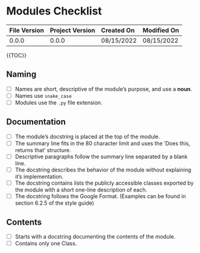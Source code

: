 # Modules Checklist

| File Version | Project Version | Created On | Modified On |
|:--|:--|:--|:--|
| 0.0.0 | 0.0.0 | 08/15/2022 | 08/15/2022

{{TOC}}

## Naming
* [ ] Names are short, descriptive of the module’s purpose, and use a **noun**.
* [ ] Names use `snake_case`
* [ ] Modules use the `.py` file extension.

## Documentation
* [ ] The module’s docstring is placed at the top of the module.
* [ ] The summary line fits in the 80 character limit and uses the ‘Does this, returns that’ structure.
* [ ] Descriptive paragraphs follow the summary line separated by a blank line.
* [ ] The docstring describes the behavior of the module without explaining it’s implementation.
* [ ] The docstring contains lists the publicly accessible classes exported by the module with a short one-line description of each.
* [ ] The docstring follows the Google Format. (Examples can be found in section 6.2.5 of the style guide)

## Contents
* [ ] Starts with a docstring documenting the contents of the module.
* [ ] Contains only one Class.